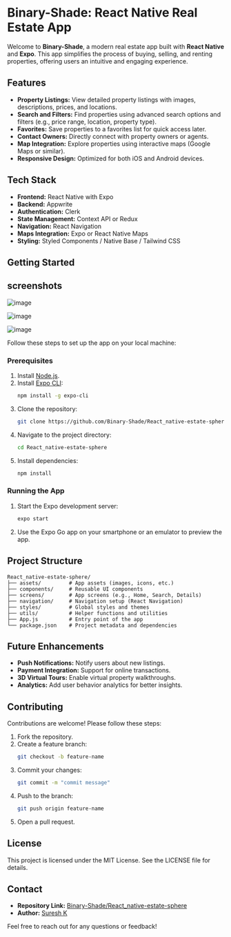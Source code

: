 # Binary-Shade: React Native Real Estate App

Welcome to **Binary-Shade**, a modern real estate app built with **React Native** and **Expo**. This app simplifies the process of buying, selling, and renting properties, offering users an intuitive and engaging experience.

## Features

- **Property Listings:** View detailed property listings with images, descriptions, prices, and locations.
- **Search and Filters:** Find properties using advanced search options and filters (e.g., price range, location, property type).
- **Favorites:** Save properties to a favorites list for quick access later.
- **Contact Owners:** Directly connect with property owners or agents.
- **Map Integration:** Explore properties using interactive maps (Google Maps or similar).
- **Responsive Design:** Optimized for both iOS and Android devices.

## Tech Stack

- **Frontend:** React Native with Expo
- **Backend:** Appwrite
- **Authentication:** Clerk
- **State Management:** Context API or Redux
- **Navigation:** React Navigation
- **Maps Integration:** Expo or React Native Maps
- **Styling:** Styled Components / Native Base / Tailwind CSS

## Getting Started

## screenshots

![image](https://github.com/user-attachments/assets/51b60174-8963-4a6d-a5d0-c41d5b4a4614)

![image](https://github.com/user-attachments/assets/66ceab23-aab5-45cb-9da0-5de97ff99204)

![image](https://github.com/user-attachments/assets/8ee14778-fab9-44ef-9131-fc4c71755e42)

Follow these steps to set up the app on your local machine:
### Prerequisites

1. Install [Node.js](https://nodejs.org/).
2. Install [Expo CLI](https://expo.dev/):
   ```bash
   npm install -g expo-cli
   ```
3. Clone the repository:
   ```bash
   git clone https://github.com/Binary-Shade/React_native-estate-sphere.git
   ```
4. Navigate to the project directory:
   ```bash
   cd React_native-estate-sphere
   ```
5. Install dependencies:
   ```bash
   npm install
   ```

### Running the App

1. Start the Expo development server:
   ```bash
   expo start
   ```
2. Use the Expo Go app on your smartphone or an emulator to preview the app.

## Project Structure

```
React_native-estate-sphere/
├── assets/         # App assets (images, icons, etc.)
├── components/     # Reusable UI components
├── screens/        # App screens (e.g., Home, Search, Details)
├── navigation/     # Navigation setup (React Navigation)
├── styles/         # Global styles and themes
├── utils/          # Helper functions and utilities
├── App.js          # Entry point of the app
└── package.json    # Project metadata and dependencies
```

## Future Enhancements

- **Push Notifications:** Notify users about new listings.
- **Payment Integration:** Support for online transactions.
- **3D Virtual Tours:** Enable virtual property walkthroughs.
- **Analytics:** Add user behavior analytics for better insights.

## Contributing

Contributions are welcome! Please follow these steps:

1. Fork the repository.
2. Create a feature branch:
   ```bash
   git checkout -b feature-name
   ```
3. Commit your changes:
   ```bash
   git commit -m "commit message"
   ```
4. Push to the branch:
   ```bash
   git push origin feature-name
   ```
5. Open a pull request.

## License

This project is licensed under the MIT License. See the LICENSE file for details.

## Contact

- **Repository Link:** [Binary-Shade/React_native-estate-sphere](https://github.com/Binary-Shade/React_native-estate-sphere.git)
- **Author:** [Suresh K](https://github.com/Binary-Shade)

Feel free to reach out for any questions or feedback!

